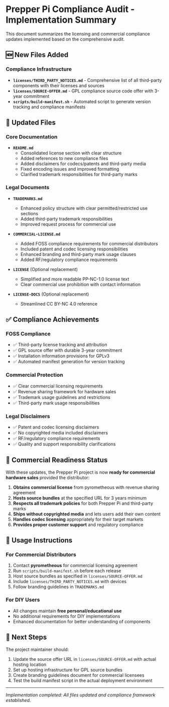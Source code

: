 # Prepper Pi Compliance Audit - Implementation Summary

This document summarizes the licensing and commercial compliance updates implemented based on the comprehensive audit.

## 🆕 New Files Added

### Compliance Infrastructure
- **`licenses/THIRD_PARTY_NOTICES.md`** - Comprehensive list of all third-party components with their licenses and sources
- **`licenses/SOURCE-OFFER.md`** - GPL compliance source code offer with 3-year commitment  
- **`scripts/build-manifest.sh`** - Automated script to generate version tracking and compliance manifests

## 📝 Updated Files

### Core Documentation
- **`README.md`**
  - Consolidated license section with clear structure
  - Added references to new compliance files
  - Added disclaimers for codecs/patents and third-party media
  - Fixed encoding issues and improved formatting
  - Clarified trademark responsibilities for third-party marks

### Legal Documents  
- **`TRADEMARKS.md`**
  - Enhanced policy structure with clear permitted/restricted use sections
  - Added third-party trademark responsibilities
  - Improved request process for commercial use

- **`COMMERCIAL-LICENSE.md`**
  - Added FOSS compliance requirements for commercial distributors
  - Included patent and codec licensing responsibilities
  - Enhanced branding and third-party mark usage clauses
  - Added RF/regulatory compliance requirements

- **`LICENSE`** (Optional replacement)
  - Simplified and more readable PP-NC-1.0 license text
  - Clear commercial use prohibition with contact information

- **`LICENSE-DOCS`** (Optional replacement)  
  - Streamlined CC BY-NC 4.0 reference

## ✅ Compliance Achievements

### FOSS Compliance
- ✅ Third-party license tracking and attribution
- ✅ GPL source offer with durable 3-year commitment
- ✅ Installation information provisions for GPLv3
- ✅ Automated manifest generation for version tracking

### Commercial Protection
- ✅ Clear commercial licensing requirements
- ✅ Revenue sharing framework for hardware sales
- ✅ Trademark usage guidelines and restrictions
- ✅ Third-party mark usage responsibilities

### Legal Disclaimers
- ✅ Patent and codec licensing disclaimers
- ✅ No copyrighted media included disclaimers  
- ✅ RF/regulatory compliance requirements
- ✅ Quality and support responsibility clarifications

## 🎯 Commercial Readiness Status

With these updates, the Prepper Pi project is now **ready for commercial hardware sales** provided the distributor:

1. **Obtains commercial license** from pyrometheous with revenue sharing agreement
2. **Hosts source bundles** at the specified URL for 3 years minimum  
3. **Respects all trademark policies** for both Prepper Pi and third-party marks
4. **Ships without copyrighted media** and lets users add their own content
5. **Handles codec licensing** appropriately for their target markets
6. **Provides proper customer support** and regulatory compliance

## 🔧 Usage Instructions

### For Commercial Distributors
1. Contact **pyrometheous** for commercial licensing agreement
2. Run `scripts/build-manifest.sh` before each release
3. Host source bundles as specified in `licenses/SOURCE-OFFER.md`
4. Include `licenses/THIRD_PARTY_NOTICES.md` with devices
5. Follow branding guidelines in `TRADEMARKS.md`

### For DIY Users
- All changes maintain **free personal/educational use**
- No additional requirements for DIY implementations
- Enhanced documentation for better understanding of components

## 📧 Next Steps

The project maintainer should:
1. Update the source offer URL in `licenses/SOURCE-OFFER.md` with actual hosting location
2. Set up hosting infrastructure for GPL source bundles  
3. Create branding guidelines document for commercial licensees
4. Test the build manifest script in the actual deployment environment

---

*Implementation completed: All files updated and compliance framework established.*
